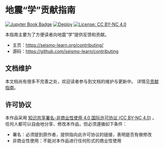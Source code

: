 # 地震“学”贡献指南

[![Jupyter Book Badge](https://jupyterbook.org/badge.svg)](https://seismo-learn.org/contributing/)
[![Deploy](https://github.com/seismo-learn/contributing/actions/workflows/deploy.yml/badge.svg)](https://github.com/seismo-learn/contributing/actions/workflows/deploy.yml)
[![License: CC BY-NC 4.0](https://img.shields.io/badge/License-CC%20BY--NC%204.0-blue.svg)](https://creativecommons.org/licenses/by-nc/4.0/deed.zh-hans)


本指南主要为了方便读者向地震“学”提供反馈和贡献。

- 主页：https://seismo-learn.org/contributing/
- 源码：https://github.com/seismo-learn/contributing

## 文档维护

本文档尚有很多不完善之处，欢迎读者参与到文档的维护与更新中。
详情见[贡献指南](https://seismo-learn.org/contributing/)。

## 许可协议

本作品采用 [知识共享署名-非商业性使用 4.0 国际许可协议 (CC BY-NC 4.0)](https://creativecommons.org/licenses/by-nc/4.0/deed.zh-hans) 。
任何人都可以自由地分享、修改本作品，但必须遵循如下条件：

- 署名：必须提到原作者，提供指向此许可协议的链接，表明是否有做修改
- 非商业性使用：不能对本作品进行任何形式的商业性使用
